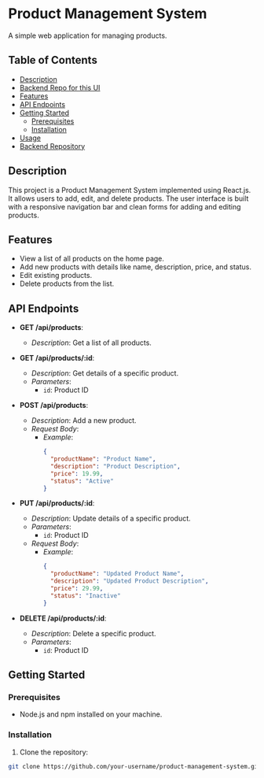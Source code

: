 # Product Management System

A simple web application for managing products.

## Table of Contents
- [Description](#description)
- [Backend Repo for this UI](https://github.com/pratyush618/Product-Management-Backend)
- [Features](#features)
- [API Endpoints](#api-endpoints)
- [Getting Started](#getting-started)
  - [Prerequisites](#prerequisites)
  - [Installation](#installation)
- [Usage](#usage)
- [Backend Repository](https://github.com/pratyush618/Product-Management-Backend)

## Description

This project is a Product Management System implemented using React.js. It allows users to add, edit, and delete products. The user interface is built with a responsive navigation bar and clean forms for adding and editing products.

## Features

- View a list of all products on the home page.
- Add new products with details like name, description, price, and status.
- Edit existing products.
- Delete products from the list.

## API Endpoints

- **GET /api/products**: 
  - *Description*: Get a list of all products.

- **GET /api/products/:id**: 
  - *Description*: Get details of a specific product.
  - *Parameters*:
    - `id`: Product ID

- **POST /api/products**: 
  - *Description*: Add a new product.
  - *Request Body*:
    - *Example*:
      ```json
      {
        "productName": "Product Name",
        "description": "Product Description",
        "price": 19.99,
        "status": "Active"
      }
      ```

- **PUT /api/products/:id**: 
  - *Description*: Update details of a specific product.
  - *Parameters*:
    - `id`: Product ID
  - *Request Body*:
    - *Example*:
      ```json
      {
        "productName": "Updated Product Name",
        "description": "Updated Product Description",
        "price": 29.99,
        "status": "Inactive"
      }
      ```

- **DELETE /api/products/:id**: 
  - *Description*: Delete a specific product.
  - *Parameters*:
    - `id`: Product ID

## Getting Started

### Prerequisites

- Node.js and npm installed on your machine.

### Installation

1. Clone the repository:

```bash
git clone https://github.com/your-username/product-management-system.git
```
